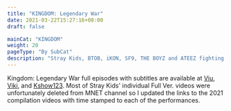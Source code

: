 ```yaml
---
title: "KINGDOM: Legendary War"
date: 2021-03-22T15:27:16+08:00
draft: false

mainCat: "KINGDOM"
weight: 20
pageType: "By SubCat"
description: "Stray Kids, BTOB, iKON, SF9, THE BOYZ and ATEEZ fighting for the crown showing performances according to the theme"
---
```

Kingdom: Legendary War full episodes with subtitles are available at [Viu](https://www.viu.com/ott/ph/en-us/vod/349457/Kingdom-Legendary-War-2021), [Viki](https://www.viki.com/tv/37746c-kingdom-legendary-war), and [Kshow123](http://kshow123.net/show/kingdom-legendary-war/). Most of Stray Kids' individual Full Ver. videos were unfortunately deleted from MNET channel so I updated the links to the 2021 compilation videos with time stamped to each of the performances.
